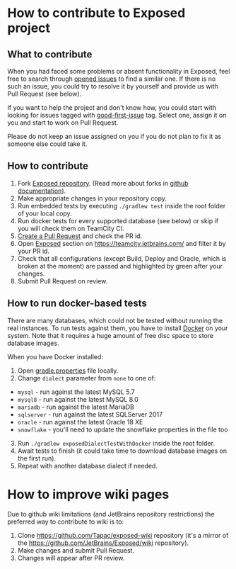 # How to contribute to Exposed project
## What to contribute
When you had faced some problems or absent functionality in Exposed, feel free to search through [opened issues](https://github.com/JetBrains/Exposed/issues) to find a similar one. If there is no such an issue, you could try to resolve it by yourself and provide us with Pull Request (see below). 

If you want to help the project and don't know how, you could start with looking for issues tagged with [good-first-issue](https://github.com/JetBrains/Exposed/issues?q=is%3Aopen+is%3Aissue+label%3Agood-first-issue) tag. Select one, assign it on you and start to work on Pull Request.

Please do not keep an issue assigned on you if you do not plan to fix it as someone else could take it.

## How to contribute
1. Fork [Exposed repository](https://github.com/JetBrains/Exposed). (Read more about forks in [github documentation](https://help.github.com/en/github/getting-started-with-github/fork-a-repo)).
2. Make appropriate changes in your repository copy.
3. Run embedded tests by executing `./gradlew test` inside the root folder of your local copy.
4. Run docker tests for every supported database (see below) or skip if you will check them on TeamCity CI.
5. [Create a Pull Request](https://help.github.com/en/github/collaborating-with-issues-and-pull-requests/creating-a-pull-request-from-a-fork) and check the PR id.
6. Open [Exposed](https://teamcity.jetbrains.com/project.html?projectId=Exposed) section on https://teamcity.jetbrains.com/ and filter it by your PR id.
7. Check that all configurations (except Build, Deploy and Oracle, which is broken at the moment) are passed and highlighted by green after your changes.
8. Submit Pull Request on review.

## How to run docker-based tests
There are many databases, which could not be tested without running the real instances. To run tests against them, you have to install [Docker](https://docs.docker.com/get-docker/) on your system. Note that it requires a huge amount of free disc space to store database images.

When you have Docker installed:
1. Open [gradle.properties](https://github.com/JetBrains/Exposed/blob/master/gradle.properties) file locally.
2. Change `dialect` parameter from `none` to one of:
* `mysql` - run against the latest MySQL 5.7
* `mysql8` - run against the latest MySQL 8.0
* `mariadb` - run against the latest MariaDB
* `sqlserver` - run against the latest SQLServer 2017
* `oracle` - run against the latest Oracle 18 XE
* `snowflake` - you'll need to update the snowflake properties in the file too
3. Run `./gradlew exposedDialectTestWithDocker` inside the root folder.
4. Await tests to finish (it could take time to download database images on the first run).
5. Repeat with another database dialect if needed.

# How to improve wiki pages

Due to github wiki limitations (and JetBrains repository restrictions) the preferred way to contribute to wiki is to:
1. Clone https://github.com/Tapac/exposed-wiki repository (it's a mirror of the https://github.com/JetBrains/Exposed/wiki repository).
2. Make changes and submit Pull Request. 
3. Changes will appear after PR review.